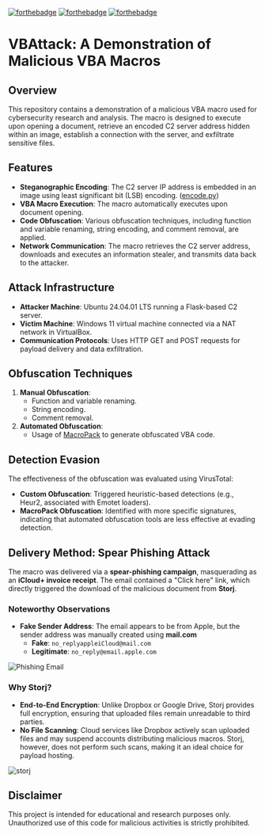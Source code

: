 [![forthebadge](https://forthebadge.com/images/badges/uses-python.svg)](https://forthebadge.com)
[![forthebadge](https://forthebadge.com/images/badges/it-works-dont-ask-me.svg)](https://forthebadge.com)
[![forthebadge](https://forthebadge.com/images/badges/60-percent-of-the-time-works-every-time.svg)](https://forthebadge.com)

# VBAttack: A Demonstration of Malicious VBA Macros

## Overview

This repository contains a demonstration of a malicious VBA macro used for cybersecurity research and analysis. The macro is designed to execute upon opening a document, retrieve an encoded C2 server address hidden within an image, establish a connection with the server, and exfiltrate sensitive files.

## Features

- **Steganographic Encoding**: The C2 server IP address is embedded in an image using least significant bit (LSB) encoding. ([encode.py](https://raw.githubusercontent.com/emmekappaa/MacroVBA_Project/refs/heads/master/codifica_decofica/codifica_ip.py?token=GHSAT0AAAAAAC62ZG7CO7XHNJLP5GC5BDBOZ6F6CSA))
- **VBA Macro Execution**: The macro automatically executes upon document opening.
- **Code Obfuscation**: Various obfuscation techniques, including function and variable renaming, string encoding, and comment removal, are applied.
- **Network Communication**: The macro retrieves the C2 server address, downloads and executes an information stealer, and transmits data back to the attacker.

## Attack Infrastructure

- **Attacker Machine**: Ubuntu 24.04.01 LTS running a Flask-based C2 server.
- **Victim Machine**: Windows 11 virtual machine connected via a NAT network in VirtualBox.
- **Communication Protocols**: Uses HTTP GET and POST requests for payload delivery and data exfiltration.

## Obfuscation Techniques

1. **Manual Obfuscation**:
   - Function and variable renaming.
   - String encoding.
   - Comment removal.
2. **Automated Obfuscation**:
   - Usage of [MacroPack](https://github.com/sevagas/macro_pack) to generate obfuscated VBA code.

## Detection Evasion

The effectiveness of the obfuscation was evaluated using VirusTotal:

- **Custom Obfuscation**: Triggered heuristic-based detections (e.g., Heur2, associated with Emotet loaders).
- **MacroPack Obfuscation**: Identified with more specific signatures, indicating that automated obfuscation tools are less effective at evading detection.

## Delivery Method: Spear Phishing Attack

The macro was delivered via a **spear-phishing campaign**, masquerading as an **iCloud+ invoice receipt**. The email contained a "Click here" link, which directly triggered the download of the malicious document from **Storj**.

### Noteworthy Observations

- **Fake Sender Address**: The email appears to be from Apple, but the sender address was manually created using **mail.com**
  - **Fake**: `no_replyappleiCloud@mail.com`
  - **Legitimate**: `no_reply@email.apple.com`

![Phishing Email](https://github.com/user-attachments/assets/72e2cd44-8559-4444-8b01-ac88d719fa10)

### Why Storj?

- **End-to-End Encryption**: Unlike Dropbox or Google Drive, Storj provides full encryption, ensuring that uploaded files remain unreadable to third parties.
- **No File Scanning**: Cloud services like Dropbox actively scan uploaded files and may suspend accounts distributing malicious macros. Storj, however, does not perform such scans, making it an ideal choice for payload hosting.

![storj](https://github.com/user-attachments/assets/26620649-a7ba-424b-8777-af9d3b2f7518)

## Disclaimer

This project is intended for educational and research purposes only. Unauthorized use of this code for malicious activities is strictly prohibited.
